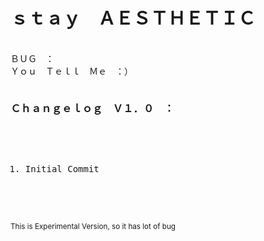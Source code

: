 <h1>ｓｔａｙ　ＡＥＳＴＨＥＴＩＣ</h1>
<br>
ＢＵＧ　：
<br>
Ｙｏｕ　Ｔｅｌｌ　Ｍｅ　：）
<br>
<pre>
<h3>Ｃｈａｎｇｅｌｏｇ　Ｖ１．０　：</h3>
<ol>
  <li>Initial Commit</li>
</ol>
</pre>
<br>
<small>This is Experimental Version, so it has lot of bug</small>
